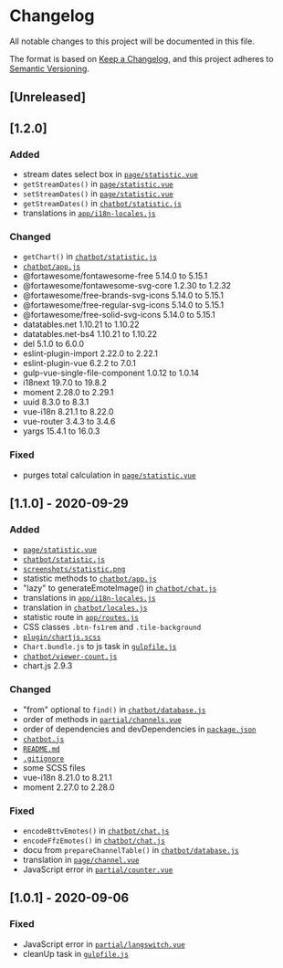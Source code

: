 # Changelog
All notable changes to this project will be documented in this file.

The format is based on [Keep a Changelog](https://keepachangelog.com/en/1.0.0/),
and this project adheres to [Semantic Versioning](https://semver.org/spec/v2.0.0.html).

## [Unreleased]

## [1.2.0]
### Added
- stream dates select box in [`page/statistic.vue`](https://github.com/InsanityMeetsHH/twitch-chatbot/blob/master/src/js/vue/component/page/statistic.vue)
- `getStreamDates()` in [`page/statistic.vue`](https://github.com/InsanityMeetsHH/twitch-chatbot/blob/master/src/js/vue/component/page/statistic.vue)
- `setStreamDates()` in [`page/statistic.vue`](https://github.com/InsanityMeetsHH/twitch-chatbot/blob/master/src/js/vue/component/page/statistic.vue)
- `getStreamDates()` in [`chatbot/statistic.js`](https://github.com/InsanityMeetsHH/twitch-chatbot/blob/master/src/js/chatbot/statistic.js)
- translations in [`app/i18n-locales.js`](https://github.com/InsanityMeetsHH/twitch-chatbot/blob/master/src/js/vue/app/i18n-locales.js)

### Changed
- `getChart()` in [`chatbot/statistic.js`](https://github.com/InsanityMeetsHH/twitch-chatbot/blob/master/src/js/chatbot/statistic.js)
- [`chatbot/app.js`](https://github.com/InsanityMeetsHH/twitch-chatbot/blob/master/src/js/chatbot/app.js)
- @fortawesome/fontawesome-free 5.14.0 to 5.15.1
- @fortawesome/fontawesome-svg-core 1.2.30 to 1.2.32
- @fortawesome/free-brands-svg-icons 5.14.0 to 5.15.1
- @fortawesome/free-regular-svg-icons 5.14.0 to 5.15.1
- @fortawesome/free-solid-svg-icons 5.14.0 to 5.15.1
- datatables.net 1.10.21 to 1.10.22
- datatables.net-bs4 1.10.21 to 1.10.22
- del 5.1.0 to 6.0.0
- eslint-plugin-import 2.22.0 to 2.22.1
- eslint-plugin-vue 6.2.2 to 7.0.1
- gulp-vue-single-file-component 1.0.12 to 1.0.14
- i18next 19.7.0 to 19.8.2
- moment 2.28.0 to 2.29.1
- uuid 8.3.0 to 8.3.1
- vue-i18n 8.21.1 to 8.22.0
- vue-router 3.4.3 to 3.4.6
- yargs 15.4.1 to 16.0.3

### Fixed
- purges total calculation in [`page/statistic.vue`](https://github.com/InsanityMeetsHH/twitch-chatbot/blob/master/src/js/vue/component/page/statistic.vue)

## [1.1.0] - 2020-09-29
### Added
- [`page/statistic.vue`](https://github.com/InsanityMeetsHH/twitch-chatbot/blob/master/src/js/vue/component/page/statistic.vue)
- [`chatbot/statistic.js`](https://github.com/InsanityMeetsHH/twitch-chatbot/blob/master/src/js/chatbot/statistic.js)
- [`screenshots/statistic.png`](https://github.com/InsanityMeetsHH/twitch-chatbot/blob/master/screenshots/statistic.png)
- statistic methods to [`chatbot/app.js`](https://github.com/InsanityMeetsHH/twitch-chatbot/blob/master/src/js/chatbot/app.js)
- "lazy" to generateEmoteImage() in [`chatbot/chat.js`](https://github.com/InsanityMeetsHH/twitch-chatbot/blob/master/src/js/chatbot/chat.js)
- translations in [`app/i18n-locales.js`](https://github.com/InsanityMeetsHH/twitch-chatbot/blob/master/src/js/vue/app/i18n-locales.js)
- translation in [`chatbot/locales.js`](https://github.com/InsanityMeetsHH/twitch-chatbot/blob/master/src/js/chatbot/locales.js)
- statistic route in [`app/routes.js`](https://github.com/InsanityMeetsHH/twitch-chatbot/blob/master/src/js/vue/app/routes.js)
- CSS classes `.btn-fs1rem` and `.tile-background`
- [`plugin/chartjs.scss`](https://github.com/InsanityMeetsHH/twitch-chatbot/blob/master/src/scss/plugin/chartjs.scss)
- `Chart.bundle.js` to js task in [`gulpfile.js`](https://github.com/InsanityMeetsHH/twitch-chatbot/blob/master/gulpfile.js)
- [`chatbot/viewer-count.js`](https://github.com/InsanityMeetsHH/twitch-chatbot/blob/master/src/js/chatbot/viewer-count.js)
- chart.js 2.9.3

### Changed
- "from" optional to `find()` in [`chatbot/database.js`](https://github.com/InsanityMeetsHH/twitch-chatbot/blob/master/src/js/chatbot/database.js)
- order of methods in [`partial/channels.vue`](https://github.com/InsanityMeetsHH/twitch-chatbot/blob/master/src/js/vue/partial/channels.vue)
- order of dependencies and devDependencies in [`package.json`](https://github.com/InsanityMeetsHH/twitch-chatbot/blob/master/package.json)
- [`chatbot.js`](https://github.com/InsanityMeetsHH/twitch-chatbot/blob/master/chatbot.js)
- [`README.md`](https://github.com/InsanityMeetsHH/twitch-chatbot/blob/master/README.md)
- [`.gitignore`](https://github.com/InsanityMeetsHH/twitch-chatbot/blob/master/.gitignore)
- some SCSS files
- vue-i18n 8.21.0 to 8.21.1
- moment 2.27.0 to 2.28.0

### Fixed
- `encodeBttvEmotes()` in [`chatbot/chat.js`](https://github.com/InsanityMeetsHH/twitch-chatbot/blob/master/src/js/chatbot/chat.js)
- `encodeFfzEmotes()` in [`chatbot/chat.js`](https://github.com/InsanityMeetsHH/twitch-chatbot/blob/master/src/js/chatbot/chat.js)
- docu from `prepareChannelTable()` in [`chatbot/database.js`](https://github.com/InsanityMeetsHH/twitch-chatbot/blob/master/src/js/chatbot/database.js)
- translation in [`page/channel.vue`](https://github.com/InsanityMeetsHH/twitch-chatbot/blob/master/src/js/vue/page/channel.vue)
- JavaScript error in [`partial/counter.vue`](https://github.com/InsanityMeetsHH/twitch-chatbot/blob/master/src/js/vue/partial/counter.vue)

## [1.0.1] - 2020-09-06
### Fixed
- JavaScript error in [`partial/langswitch.vue`](https://github.com/InsanityMeetsHH/twitch-chatbot/blob/master/src/js/vue/component/partial/langswitch.vue)
- cleanUp task in [`gulpfile.js`](https://github.com/InsanityMeetsHH/twitch-chatbot/blob/master/gulpfile.js)
